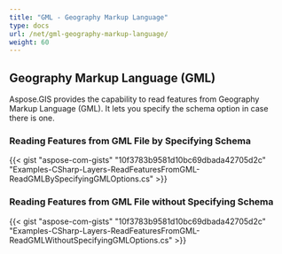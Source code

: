 ```yaml
---
title: "GML - Geography Markup Language"
type: docs
url: /net/gml-geography-markup-language/
weight: 60
---
```


## **Geography Markup Language (GML)**
Aspose.GIS provides the capability to read features from Geography Markup Language (GML). It lets you specify the schema option in case there is one.
### **Reading Features from GML File by Specifying Schema**
{{< gist "aspose-com-gists" "10f3783b9581d10bc69dbada42705d2c" "Examples-CSharp-Layers-ReadFeaturesFromGML-ReadGMLBySpecifyingGMLOptions.cs" >}}
### **Reading Features from GML File without Specifying Schema**
{{< gist "aspose-com-gists" "10f3783b9581d10bc69dbada42705d2c" "Examples-CSharp-Layers-ReadFeaturesFromGML-ReadGMLWithoutSpecifyingGMLOptions.cs" >}}
